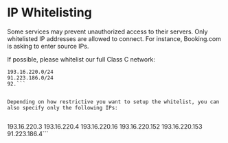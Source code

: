 # IP Whitelisting


Some services may prevent unauthorized access to their servers. Only whitelisted IP addresses are allowed to connect. For instance, Booking.com is asking to enter source IPs.

If possible, please whitelist our full Class C network:

```
193.16.220.0/24 
91.223.186.0/24
92.```


Depending on how restrictive you want to setup the whitelist, you can also specify only the following IPs:


```
193.16.220.3
193.16.220.4
193.16.220.16
193.16.220.152
193.16.220.153
91.223.186.4```



